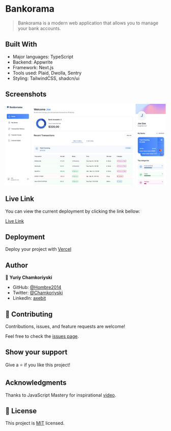 # Bankorama

> Bankorama is a modern web application that allows you to manage your bank accounts.

## Built With

- Major languages: TypeScript
- Backend: Appwrite
- Framework: Next.js
- Tools used: Plaid, Dwolla, Sentry
- Styling: TailwindCSS, shadcn/ui

## Screenshots

![Home](/public/home.jpg)

## Live Link

You can view the current deployment by clicking the link bellow:

[Live Link](https://bankorama.vercel.app/)

## Deployment

Deploy your project with [Vercel](https://vercel.com/)

## Author

👤 **Yuriy Chamkoriyski**

- GitHub: [@Hombre2014](https://github.com/Hombre2014)
- Twitter: [@Chamkoriyski](https://twitter.com/Chamkoriyski)
- LinkedIn: [axebit](https://linkedin.com/in/axebit)

## 🤝 Contributing

Contributions, issues, and feature requests are welcome!

Feel free to check the [issues page](https://github.com/Hombre2014/bankorama/issues).

## Show your support

Give a ⭐️ if you like this project!

## Acknowledgments

Thanks to JavaScript Mastery for inspirational [video](https://www.youtube.com/watch?v=PuOVqP_cjkE&ab_channel=JavaScriptMastery).

## 📝 License

This project is [MIT](./license.md) licensed.
